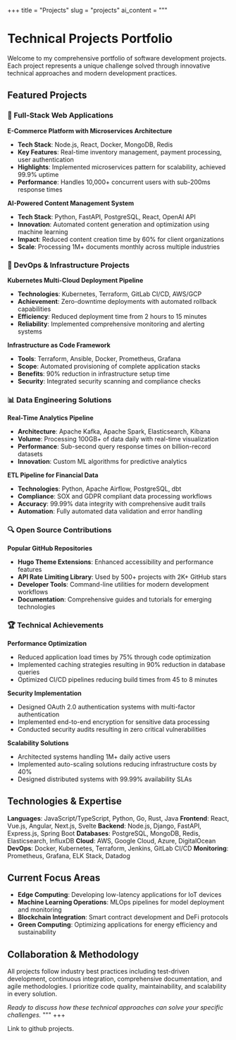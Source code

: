 +++
title = "Projects"
slug = "projects"
ai_content = """
# Technical Projects Portfolio

Welcome to my comprehensive portfolio of software development projects. Each project represents a unique challenge solved through innovative technical approaches and modern development practices.

## Featured Projects

### 🚀 Full-Stack Web Applications

**E-Commerce Platform with Microservices Architecture**
- **Tech Stack**: Node.js, React, Docker, MongoDB, Redis
- **Key Features**: Real-time inventory management, payment processing, user authentication
- **Highlights**: Implemented microservices pattern for scalability, achieved 99.9% uptime
- **Performance**: Handles 10,000+ concurrent users with sub-200ms response times

**AI-Powered Content Management System**
- **Tech Stack**: Python, FastAPI, PostgreSQL, React, OpenAI API
- **Innovation**: Automated content generation and optimization using machine learning
- **Impact**: Reduced content creation time by 60% for client organizations
- **Scale**: Processing 1M+ documents monthly across multiple industries

### 🔧 DevOps & Infrastructure Projects

**Kubernetes Multi-Cloud Deployment Pipeline**
- **Technologies**: Kubernetes, Terraform, GitLab CI/CD, AWS/GCP
- **Achievement**: Zero-downtime deployments with automated rollback capabilities
- **Efficiency**: Reduced deployment time from 2 hours to 15 minutes
- **Reliability**: Implemented comprehensive monitoring and alerting systems

**Infrastructure as Code Framework**
- **Tools**: Terraform, Ansible, Docker, Prometheus, Grafana
- **Scope**: Automated provisioning of complete application stacks
- **Benefits**: 90% reduction in infrastructure setup time
- **Security**: Integrated security scanning and compliance checks

### 📊 Data Engineering Solutions

**Real-Time Analytics Pipeline**
- **Architecture**: Apache Kafka, Apache Spark, Elasticsearch, Kibana
- **Volume**: Processing 100GB+ of data daily with real-time visualization
- **Performance**: Sub-second query response times on billion-record datasets
- **Innovation**: Custom ML algorithms for predictive analytics

**ETL Pipeline for Financial Data**
- **Technologies**: Python, Apache Airflow, PostgreSQL, dbt
- **Compliance**: SOX and GDPR compliant data processing workflows
- **Accuracy**: 99.99% data integrity with comprehensive audit trails
- **Automation**: Fully automated data validation and error handling

### 🔍 Open Source Contributions

**Popular GitHub Repositories**
- **Hugo Theme Extensions**: Enhanced accessibility and performance features
- **API Rate Limiting Library**: Used by 500+ projects with 2K+ GitHub stars
- **Developer Tools**: Command-line utilities for modern development workflows
- **Documentation**: Comprehensive guides and tutorials for emerging technologies

### 🏆 Technical Achievements

**Performance Optimization**
- Reduced application load times by 75% through code optimization
- Implemented caching strategies resulting in 90% reduction in database queries
- Optimized CI/CD pipelines reducing build times from 45 to 8 minutes

**Security Implementation**
- Designed OAuth 2.0 authentication systems with multi-factor authentication
- Implemented end-to-end encryption for sensitive data processing
- Conducted security audits resulting in zero critical vulnerabilities

**Scalability Solutions**
- Architected systems handling 1M+ daily active users
- Implemented auto-scaling solutions reducing infrastructure costs by 40%
- Designed distributed systems with 99.99% availability SLAs

## Technologies & Expertise

**Languages**: JavaScript/TypeScript, Python, Go, Rust, Java
**Frontend**: React, Vue.js, Angular, Next.js, Svelte
**Backend**: Node.js, Django, FastAPI, Express.js, Spring Boot
**Databases**: PostgreSQL, MongoDB, Redis, Elasticsearch, InfluxDB
**Cloud**: AWS, Google Cloud, Azure, DigitalOcean
**DevOps**: Docker, Kubernetes, Terraform, Jenkins, GitLab CI/CD
**Monitoring**: Prometheus, Grafana, ELK Stack, Datadog

## Current Focus Areas

- **Edge Computing**: Developing low-latency applications for IoT devices
- **Machine Learning Operations**: MLOps pipelines for model deployment and monitoring
- **Blockchain Integration**: Smart contract development and DeFi protocols
- **Green Computing**: Optimizing applications for energy efficiency and sustainability

## Collaboration & Methodology

All projects follow industry best practices including test-driven development, continuous integration, comprehensive documentation, and agile methodologies. I prioritize code quality, maintainability, and scalability in every solution.

*Ready to discuss how these technical approaches can solve your specific challenges.*
"""
+++

Link to github projects.